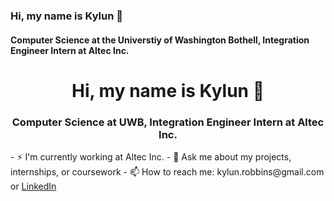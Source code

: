 ### Hi, my name is Kylun 👋

#### Computer Science at the Universtiy of Washington Bothell, Integration Engineer Intern at Altec Inc.

<h1 align="center">Hi, my name is Kylun 👋</h1>
<h3 align="center">Computer Science at UWB, Integration Engineer Intern at Altec Inc.</h3>
<p align center>
    - ⚡ I'm currently working at Altec Inc.
    - 💬 Ask me about my projects, internships, or coursework
    - 📫 How to reach me: kylun.robbins@gmail.com or <a href="" target="_blank">LinkedIn<a>
</p>



<!--
**KylunR/KylunR** is a ✨ _special_ ✨ repository because its `README.md` (this file) appears on your GitHub profile.

Here are some ideas to get you started:

- 🔭 I’m currently working on ...
- 🌱 I’m currently learning ...
- 👯 I’m looking to collaborate on ...
- 🤔 I’m looking for help with ...
- 💬 Ask me about ...
- 📫 How to reach me: ...
- 😄 Pronouns: ...
- ⚡ Fun fact: ...
-->
